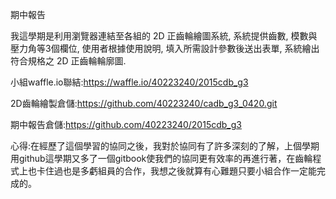 期中報告

我這學期是利用瀏覽器連結至各組的 2D 正齒輪繪圖系統, 系統提供齒數, 模數與壓力角等3個欄位, 使用者根據使用說明, 填入所需設計參數後送出表單, 系統繪出符合規格之 2D 正齒輪輪廓圖.

小組waffle.io聯結:https://waffle.io/40223240/2015cdb_g3

2D齒輪繪製倉儲:https://github.com/40223240/cadb_g3_0420.git

期中報告倉儲:https://github.com/40223240/2015cdb_g3

心得:在經歷了這個學習的協同之後，我對於協同有了許多深刻的了解，上個學期用github這學期又多了一個gitbook使我們的協同更有效率的再進行著，在齒輪程式上也卡住過也是多虧組員的合作，我想之後就算有心難題只要小組合作一定能完成的。